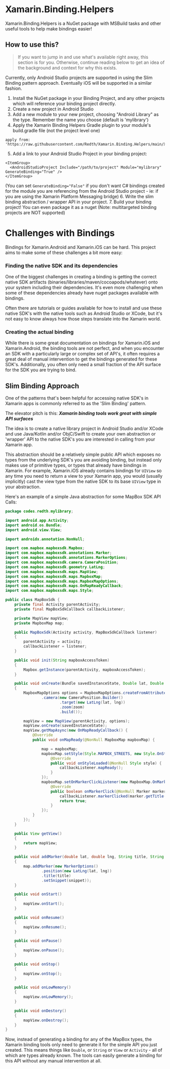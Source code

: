# Xamarin.Binding.Helpers

Xamarin.Binding.Helpers is a NuGet package with MSBuild tasks and other useful tools to help make bindings easier!


## How to use this?

> If you want to jump in and use what's available right away, this section is for you.  Otherwise, continue reading below to get an idea of the background and context for why this exists.

Currently, only Android Studio projects are supported in using the Slim Binding pattern approach.  Eventually iOS will be supported in a similar fashion.

1. Install the NuGet package in your Binding Project, and any other projects which will reference your binding project directly.
2. Create a new project in Android Studio
3. Add a new module to your new project, choosing "Android Library" as the type.  Remember the name you choose (default is 'mylibrary')
4. Apply the Xamarin Binding Helpers Gradle plugin to your module's build.gradle file (not the project level one)
```
apply from: 'https://raw.githubusercontent.com/Redth/Xamarin.Binding.Helpers/main/Xamarin.Binding.Helpers/FetchXamarinBindingInfo.gradle'
```
5. Add a link to your Android Studio Project in your binding project:
```
<ItemGroup>
  <AndroidStudioProject Include="/path/to/project" Module="mylibrary" GenerateBinding="True" />
</ItemGroup>
```
(You can set `GenerateBinding="False"` if you don't want C# bindings created for the module you are referencing from the Android Studio project - ie: if you are using the Xamarin Platform Messaging bridge)
6. Write the slim binding abstraction / wrapper API in your project.
7. Build your binding project!  You can even package it as a nuget (Note: multitargeted binding projects are NOT supported)


#  Challenges with Bindings

Bindings for Xamarin.Android and Xamarin.iOS can be hard.  This project aims to make some of these challenges a bit more easy:

### Finding the native SDK and its dependencies
One of the biggest challenges in creating a binding is getting the correct native SDK artifacts (binaries/libraries/maven/cocoapods/whatever) onto your system including their dependencies.  It's even more challenging when some of these dependencies already have nuget packages available with bindings.

Often there are tutorials or guides available for how to install and use these native SDK's with the native tools such as Android Studio or XCode, but it's not easy to know always how those steps translate into the Xamarin world.

### Creating the actual binding

While there is some great documentation on bindings for Xamarin.iOS and Xamarin.Android, the binding tools are not perfect, and when you encounter an SDK with a particularly large or complex set of API's, it often requires a great deal of manual intervention to get the bindings generated for these SDK's.  Additionally, you often only need a small fraction of the API surface for the SDK you are trying to bind.


## Slim Binding Approach

One of the patterns that's been helpful for accessing native SDK's in Xamarin apps is commonly referred to as the 'Slim Binding' pattern.

The elevator pitch is this: ***Xamarin binding tools work great with simple API surfaces***

The idea is to create a native library project in Android Studio and/or XCode and use Java/Kotlin and/or ObjC/Swift to create your own abstraction or 'wrapper' API to the native SDK's you are interested in calling from your Xamarin app.

This abstraction should be a relatively simple public API which exposes no types from the underlying SDK's you are avoiding binding, but instead only makes use of primitive types, or types that already have bindings in Xamarin.  For example, Xamarin.iOS already contains bindings for `UIView` so any time you need to return a view to your Xamarin app, you would (usually implicitly) cast the view type from the native SDK to its base `UIView` type in your abstraction.

Here's an example of a simple Java abstraction for some MapBox SDK API Calls:

```java
package codes.redth.mylibrary;

import android.app.Activity;
import android.os.Bundle;
import android.view.View;

import androidx.annotation.NonNull;

import com.mapbox.mapboxsdk.Mapbox;
import com.mapbox.mapboxsdk.annotations.Marker;
import com.mapbox.mapboxsdk.annotations.MarkerOptions;
import com.mapbox.mapboxsdk.camera.CameraPosition;
import com.mapbox.mapboxsdk.geometry.LatLng;
import com.mapbox.mapboxsdk.maps.MapView;
import com.mapbox.mapboxsdk.maps.MapboxMap;
import com.mapbox.mapboxsdk.maps.MapboxMapOptions;
import com.mapbox.mapboxsdk.maps.OnMapReadyCallback;
import com.mapbox.mapboxsdk.maps.Style;

public class MapBoxSdk {
    private final Activity parentActivity;
    private final MapBoxSdkCallback callbackListener;

    private MapView mapView;
    private MapboxMap map;

    public MapBoxSdk(Activity activity, MapBoxSdkCallback listener)
    {
        parentActivity = activity;
        callbackListener = listener;
    }

    public void init(String mapboxAccessToken)
    {
        Mapbox.getInstance(parentActivity, mapboxAccessToken);
    }

    public void onCreate(Bundle savedInstanceState, Double lat, Double lng, Integer zoom)
    {
        MapboxMapOptions options = MapboxMapOptions.createFromAttributes(parentActivity, null)
                .camera(new CameraPosition.Builder()
                        .target(new LatLng(lat, lng))
                        .zoom(zoom)
                        .build());

        mapView = new MapView(parentActivity, options);
        mapView.onCreate(savedInstanceState);
        mapView.getMapAsync(new OnMapReadyCallback() {
            @Override
            public void onMapReady(@NonNull MapboxMap mapboxMap) {

                map = mapboxMap;
                mapboxMap.setStyle(Style.MAPBOX_STREETS, new Style.OnStyleLoaded() {
                    @Override
                    public void onStyleLoaded(@NonNull Style style) {
                        callbackListener.mapReady();
                    }
                });
                mapboxMap.setOnMarkerClickListener(new MapboxMap.OnMarkerClickListener() {
                    @Override
                    public boolean onMarkerClick(@NonNull Marker marker) {
                        callbackListener.markerClicked(marker.getTitle());
                        return true;
                    }
                });
            }
        });
    }

    public View getView()
    {
        return mapView;
    }

    public void addMarker(double lat, double lng, String title, String snippet)
    {
        map.addMarker(new MarkerOptions()
                .position(new LatLng(lat, lng))
                .title(title)
                .setSnippet(snippet));
    }

    public void onStart()
    {
        mapView.onStart();
    }

    public void onResume()
    {
        mapView.onResume();
    }

    public void onPause()
    {
        mapView.onPause();
    }

    public void onStop()
    {
        mapView.onStop();
    }

    public void onLowMemory()
    {
        mapView.onLowMemory();
    }

    public void onDestory()
    {
        mapView.onDestroy();
    }
}
```

Now, instead of generating a binding for any of the MapBox types, the Xamarin binding tools only need to generate it for the simple API you just created.  This means things like `Double`, or `String` or `View` or `Activity` - all of which are types already known.  The tools can easily generate a binding for this API without any manual intervention at all.

